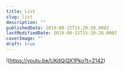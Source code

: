 ```yaml
---
title: List
slug: list
description: ""
publishedDate: 2019-08-22T15:20:28.000Z
lastModifiedDate: 2019-08-22T15:20:28.000Z
coverImage: ""
draft: true
---
```


!(https://youtu.be/UKdQjQX1Pko?t=2142)
